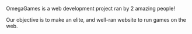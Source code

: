 OmegaGames is a web development project ran by 2 amazing people! 

Our objective is to make an elite, and well-ran website to run games on the web.
